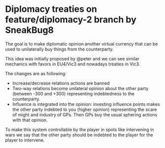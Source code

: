 # Diplomacy treaties on feature/diplomacy-2 branch by SneakBug8

The goal is to make diplomatic opinion another virtual currency that can be used to unilaterally buy things from the counterparty.

This idea was initially proposed by @peter and we can see similar mechanics with favors in EU4/Vic3 and nowadays treaties in Vic3.

The changes are as following:
- Increase/decrease relations actions are banned
- Two-way relations become unilateral opinion about the other party (between -300 and +300) representing indebtedness to the counterparty.
- Influence is integrated into the opinion: investing influence points makes the other party indebted to you (higher opinion) representing the scare of might and industry of GPs. Then GPs buy the usual sphering actions with that opinion.

To make this system controllable by the player in spots like intervening in wars we say that the other party should be indebted to the player for the player to intervene.
